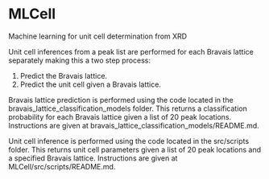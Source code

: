 # MLCell
Machine learning for unit cell determination from XRD

Unit cell inferences from a peak list are performed for each Bravais lattice separately making this a two step process:

1) Predict the Bravais lattice.
2) Predict the unit cell given a Bravais lattice.

Bravais lattice prediction is performed using the code located in the bravais_lattice_classification_models folder. This returns a classification probability for each Bravais lattice given a list of 20 peak locations. Instructions are given at bravais_lattice_classification_models/README.md.

Unit cell inference is performed using the code located in the src/scripts folder. This returns unit cell parameters given a list of 20 peak locations and a specified Bravais lattice. Instructions are given at MLCell/src/scripts/README.md.
